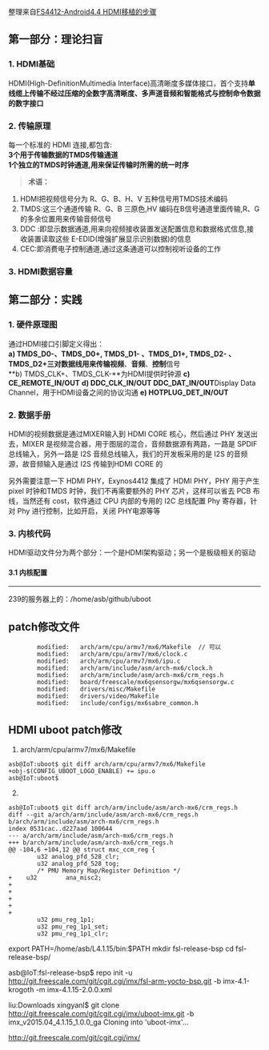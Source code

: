 整理来自[FS4412-Android4.4 HDMI移植的步骤](http://fasight001.spaces.eepw.com.cn/articles/article/item/115955)

## **第一部分：理论扫盲**
### **1. HDMI基础**
HDMI(High-DefinitionMultimedia Interface)高清晰度多媒体接口，首个支持**单线缆上传输不经过压缩的全数字高清晰度、多声道音频和智能格式与控制命令数据的数字接口**    

### **2. 传输原理**
每一个标准的 HDMI 连接,都包含:  
**3个用于传输数据的TMDS传输通道**  
**1个独立的TMDS时钟通道,用来保证传输时所需的统一时序**  
> **术语：**   
1. HDMI把视频信号分为 R、G、B、H、V 五种信号用TMDS技术编码  
2. TMDS:这三个通道传输 R、G、B 三原色,HV 编码在B信号通道里面传输,R、G 的多余位置用来传输音频信号  
3. DDC :即显示数据通道,用来向视频接收装置发送配置信息和数据格式信息,接收装置读取这些 E-EDID(增强扩展显示识别数据)的信息  
4. CEC:即消费电子控制通道,通过这条通道可以控制视听设备的工作   


### **3. HDMI数据容量**


## **第二部分：实践**
### **1. 硬件原理图**
通过HDMI接口引脚定义得出：  
**a) TMDS_D0-、TMDS_D0+, TMDS_D1- 、TMDS_D1+, TMDS_D2- 、TMDS_D2+**三对数据线用来传输**视频**、**音频**、**控制**信号   
**b) TMDS_CLK+、TMDS_CLK-**为HDMI提供时钟源
**c) CE_REMOTE_IN/OUT**
**d) DDC_CLK_IN/OUT DDC_DAT_IN/OUT**Display Data Channel，用于HDMI设备之间的协议沟通
**e) HOTPLUG_DET_IN/OUT**

### **2. 数据手册**
HDMI的视频数据是通过MIXER输入到 HDMI CORE 核心，然后通过 PHY 发送出去，MIXER 是视频混合器，用于图层的混合，音频数据源有两路，一路是 SPDIF 总线输入，另外一路是 I2S 音频总线输入，我们的开发板采用的是 I2S 的音频源，故音频输入是通过 I2S 传输到HDMI CORE 的    

另外需要注意一下 HDMI PHY，Exynos4412 集成了 HDMI PHY，PHY 用于产生 pixel 时钟和TMDS 时钟，我们不再需要额外的 PHY 芯片，这样可以省去 PCB 布线，当然还有 cost，软件通过 CPU 内部的专用的 I2C 总线配置 Phy 寄存器，针对 Phy 进行控制，比如开启，关闭 PHY电源等等    


### **3. 内核代码**
HDMI驱动文件分为两个部分：一个是HDMI架构驱动；另一个是板级相关的驱动

#### **3.1 内核配置**

------
239的服务器上的：/home/asb/github/uboot

## patch修改文件
```
        modified:   arch/arm/cpu/armv7/mx6/Makefile  // 可以
        modified:   arch/arm/cpu/armv7/mx6/clock.c
        modified:   arch/arm/cpu/armv7/mx6/ipu.c
        modified:   arch/arm/include/asm/arch-mx6/clock.h
        modified:   arch/arm/include/asm/arch-mx6/crm_regs.h
        modified:   board/freescale/mx6qsensorgw/mx6qsensorgw.c
        modified:   drivers/misc/Makefile
        modified:   drivers/video/Makefile
        modified:   include/configs/mx6sabre_common.h
```


## HDMI uboot patch修改
1. arch/arm/cpu/armv7/mx6/Makefile
```
asb@IoT:uboot$ git diff arch/arm/cpu/armv7/mx6/Makefile
+obj-$(CONFIG_UBOOT_LOGO_ENABLE) += ipu.o
asb@IoT:uboot$ 
```

2. 
```
asb@IoT:uboot$ git diff arch/arm/include/asm/arch-mx6/crm_regs.h
diff --git a/arch/arm/include/asm/arch-mx6/crm_regs.h b/arch/arm/include/asm/arch-mx6/crm_regs.h
index 0531cac..d227aad 100644
--- a/arch/arm/include/asm/arch-mx6/crm_regs.h
+++ b/arch/arm/include/asm/arch-mx6/crm_regs.h
@@ -104,6 +104,12 @@ struct mxc_ccm_reg {
        u32 analog_pfd_528_clr;
        u32 analog_pfd_528_tog;
        /* PMU Memory Map/Register Definition */
+    u32        ana_misc2;      
+
+
+
+
+
        u32 pmu_reg_1p1;
        u32 pmu_reg_1p1_set;
        u32 pmu_reg_1p1_clr;

```


 export PATH=/home/asb/L4.1.15/bin:$PATH
  mkdir fsl-release-bsp
  cd fsl-release-bsp/

asb@IoT:fsl-release-bsp$ repo init -u http://git.freescale.com/git/cgit.cgi/imx/fsl-arm-yocto-bsp.git -b imx-4.1-krogoth -m imx-4.1.15-2.0.0.xml



liu:Downloads xingyanl$ git clone http://git.freescale.com/git/cgit.cgi/imx/uboot-imx.git -b imx_v2015.04_4.1.15_1.0.0_ga
Cloning into 'uboot-imx'...


http://git.freescale.com/git/cgit.cgi/imx/
